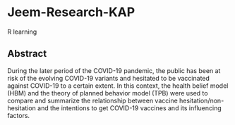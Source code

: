 # Jeem-Research-KAP
R learning
## Abstract
During the later period of the COVID-19 pandemic, the public has been at risk of the evolving COVID-19 variants and hesitated to be vaccinated against COVID-19 to a certain extent. In this context, the health belief model (HBM) and the theory of planned behavior model (TPB) were used to compare and summarize the relationship between vaccine hesitation/non-hesitation and the intentions to get COVID-19 vaccines and its influencing factors.